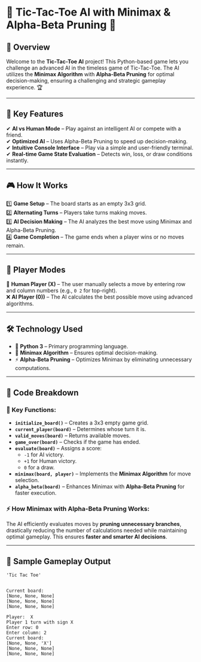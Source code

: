 # 🎯 **Tic-Tac-Toe AI with Minimax & Alpha-Beta Pruning** 🤖

## 📌 **Overview**
Welcome to the **Tic-Tac-Toe AI** project! This Python-based game lets you challenge an advanced AI in the timeless game of Tic-Tac-Toe. The AI utilizes the **Minimax Algorithm** with **Alpha-Beta Pruning** for optimal decision-making, ensuring a challenging and strategic gameplay experience. 🏆  

---

## 🚀 **Key Features**
✔ **AI vs Human Mode** – Play against an intelligent AI or compete with a friend.  
✔ **Optimized AI** – Uses Alpha-Beta Pruning to speed up decision-making.  
✔ **Intuitive Console Interface** – Play via a simple and user-friendly terminal.  
✔ **Real-time Game State Evaluation** – Detects win, loss, or draw conditions instantly.  

---

## 🎮 **How It Works**
1️⃣ **Game Setup** – The board starts as an empty 3x3 grid.  
2️⃣ **Alternating Turns** – Players take turns making moves.  
3️⃣ **AI Decision Making** – The AI analyzes the best move using Minimax and Alpha-Beta Pruning.  
4️⃣ **Game Completion** – The game ends when a player wins or no moves remain.  

---

## 🏁 **Player Modes**
🔵 **Human Player (X)** – The user manually selects a move by entering row and column numbers (e.g., `0 2` for top-right).  
❌ **AI Player (0))** – The AI calculates the best possible move using advanced algorithms.  

---

## 🛠 **Technology Used**
- 🐍 **Python 3** – Primary programming language.  
- 🧠 **Minimax Algorithm** – Ensures optimal decision-making.  
- ⚡ **Alpha-Beta Pruning** – Optimizes Minimax by eliminating unnecessary computations.  

---

## 📝 **Code Breakdown**

### 🔹 Key Functions:
- **`initialize_board()`** – Creates a 3x3 empty game grid.  
- **`current_player(board)`** – Determines whose turn it is.  
- **`valid_moves(board)`** – Returns available moves.  
- **`game_over(board)`** – Checks if the game has ended.  
- **`evaluate(board)`** – Assigns a score:
  - `-1` for AI victory.  
  - `+1` for Human victory.  
  - `0` for a draw.  
- **`minimax(board, player)`** – Implements the **Minimax Algorithm** for move selection.  
- **`alpha_beta(board)`** – Enhances Minimax with **Alpha-Beta Pruning** for faster execution.  

### ⚡ **How Minimax with Alpha-Beta Pruning Works**:
The AI efficiently evaluates moves by **pruning unnecessary branches**, drastically reducing the number of calculations needed while maintaining optimal gameplay. This ensures **faster and smarter AI decisions**.  

---

## 📌 **Sample Gameplay Output**
```plaintext
'Tic Tac Toe'


Current board:
[None, None, None]
[None, None, None]
[None, None, None]

Player:  X
Player 1 turn with sign X
Enter row: 0
Enter column: 2
Current board:
[None, None, 'X']
[None, None, None]
[None, None, None]















